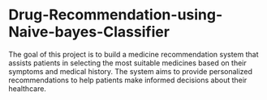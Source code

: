 # Drug-Recommendation-using-Naive-bayes-Classifier
The goal of this project is to build a medicine recommendation system that assists patients in selecting the most suitable medicines based on their symptoms and medical history. The system aims to provide personalized recommendations to help patients make informed decisions about their healthcare.
